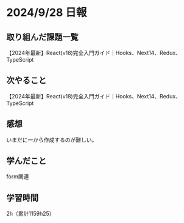 # 2024/9/28 日報
## 取り組んだ課題一覧
【2024年最新】React(v18)完全入門ガイド｜Hooks、Next14、Redux、TypeScript

## 次やること
【2024年最新】React(v18)完全入門ガイド｜Hooks、Next14、Redux、TypeScript


## 感想
いまだに一から作成するのが難しい。

## 学んだこと
form関連

## 学習時間
2h（累計1159h25）
